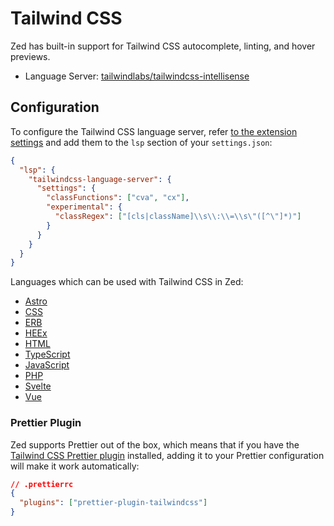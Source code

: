 # Tailwind CSS

Zed has built-in support for Tailwind CSS autocomplete, linting, and hover previews.

- Language Server: [tailwindlabs/tailwindcss-intellisense](https://github.com/tailwindlabs/tailwindcss-intellisense)

## Configuration

To configure the Tailwind CSS language server, refer [to the extension settings](https://github.com/tailwindlabs/tailwindcss-intellisense?tab=readme-ov-file#extension-settings) and add them to the `lsp` section of your `settings.json`:

```json [settingsc
{
  "lsp": {
    "tailwindcss-language-server": {
      "settings": {
        "classFunctions": ["cva", "cx"],
        "experimental": {
          "classRegex": ["[cls|className]\\s\\:\\=\\s\"([^\"]*)"]
        }
      }
    }
  }
}
```

Languages which can be used with Tailwind CSS in Zed:

- [Astro](./astro.md)
- [CSS](./css.md)
- [ERB](./ruby.md)
- [HEEx](./elixir.md#heex)
- [HTML](./html.md)
- [TypeScript](./typescript.md)
- [JavaScript](./javascript.md)
- [PHP](./php.md)
- [Svelte](./svelte.md)
- [Vue](./vue.md)

### Prettier Plugin

Zed supports Prettier out of the box, which means that if you have the [Tailwind CSS Prettier plugin](https://github.com/tailwindlabs/prettier-plugin-tailwindcss) installed, adding it to your Prettier configuration will make it work automatically:

```json [settings]
// .prettierrc
{
  "plugins": ["prettier-plugin-tailwindcss"]
}
```
